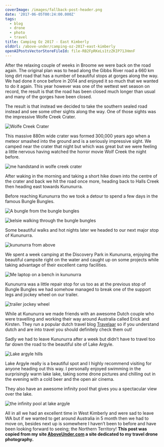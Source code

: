 ```yaml
---
coverImage: /images/fallback-post-header.png
date: '2017-06-05T00:24:00.000Z'
tags:
  - blog
  - drone
  - photo
  - travel
title: Camping Oz 2017 - East Kimberly
oldUrl: /above-under/camping-oz-2017-east-kimberly
openAIPostsVectorStoreFileId: file-RB2FpRKeLs1tzZKIP71JHmnF
---
```


After the relaxing couple of weeks in Broome we were back on the road again. The original plan was to head along the Gibbs River road a 660 km long dirt road that has a number of beautiful stops at gorges along the way. We had done it once before in 2014 and enjoyed it so much that we wanted to do it again. This year however was one of the wettest wet season on record, the result is that the road has been closed much longer than usual and many of the gorges have been closed.

<!-- more -->

The result is that instead we decided to take the southern sealed road instead and see some other sights along the way. One of those sights was the impressive Wolfe Creek Crater.

![Wolfe Creek Crater](//cdn.shopify.com/s/files/1/1830/7597/files/Wolfe_Creek_Crater_1024x1024.jpg?v=1496621336)

This massive 880m wide crater was formed 300,000 years ago when a meteor smashed into the ground and is a seriously impressive sight. We camped near the crater that night but which was great but we were feeling a little nervous having watched the horror movie Wolf Creek the night before.

![me handstand in wolfe creek crater](//cdn.shopify.com/s/files/1/1830/7597/files/IMG_9791_1024x1024.jpg?v=1496621505)

After waking in the morning and taking a short hike down into the centre of the crater and back we hit the road once more, heading back to Halls Creek then heading east towards Kununurra.

Before reaching Kununurra tho we took a detour to spend a few days in the famous Bungle Bungles.

![A bungle from the bungle bungles](//cdn.shopify.com/s/files/1/1830/7597/files/Bungle_1024x1024.jpg?v=1496621794)

![kelsie walking through the bungle bungles](//cdn.shopify.com/s/files/1/1830/7597/files/IMG_9834_1024x1024.jpg?v=1496621849)

Some beautiful walks and hot nights later we headed to our next major stop of Kununurra.

![kununurra from above](//cdn.shopify.com/s/files/1/1830/7597/files/Kununurra_1024x1024.jpg?v=1496621888)

We spent a week camping at the Discovery Park in Kununurra, enjoying the beautiful campsite right on the water and caught up on some projects while taking advantage of their excellent camp facilities.

![Me laptop on a bench in kununurra](//cdn.shopify.com/s/files/1/1830/7597/files/IMG_7519_1024x1024.jpg?v=1496621929)

Kununurra was a little repair stop for us too as at the previous stop of Bungle Bungles we had somehow managed to break one of the support legs and jockey wheel on our trailer.

![trailer jockey wheel](//cdn.shopify.com/s/files/1/1830/7597/files/IMG_7517_1024x1024.jpg?v=1496621965)

While at Kununurra we made friends with an awesome Dutch couple who were travelling and working their way around Australia called Erick and Kirsten. They run a popular dutch travel blog [Travelaar](https://www.facebook.com/pg/travelaar "travelaar") so if you understand dutch and are into travel you should definitely check them out!

Sadly we had to leave Kununurra after a week but didn’t have to travel too far down the road to the beautiful site of Lake Argyle.

![Lake argyle hills](//cdn.shopify.com/s/files/1/1830/7597/files/Lake_Argyle_Hills_1024x1024.jpg?v=1496622006)

Lake Argyle really is a beautiful spot and I highly recommend visiting for anyone heading out this way. I personally enjoyed swimming in the surprisingly warm lake lake, taking some drone pictures and chilling out in the evening with a cold beer and the open air cinema.

They also have an awesome infinity pool that gives you a spectacular view over the lake.

![the infinity pool at lake argyle](//cdn.shopify.com/s/files/1/1830/7597/files/IMG_7543_1024x1024.jpg?v=1496622206)

All in all we had an excellent time in West Kimberly and were sad to leave WA but if we wanted to get around Australia in 5 month then we had to move on, besides next up is somewhere I haven’t been to before and have been looking forward to seeing; the Northern Territory!
**This post was copied from my site [AboveUnder.com](https://aboveunder.com) a site dedicated to my travel drone photography.**
